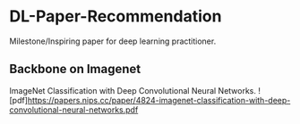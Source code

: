 # DL-Paper-Recommendation
Milestone/Inspiring paper for deep learning practitioner.

## Backbone on Imagenet
ImageNet Classification with Deep Convolutional Neural Networks. ![pdf]https://papers.nips.cc/paper/4824-imagenet-classification-with-deep-convolutional-neural-networks.pdf

